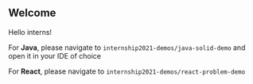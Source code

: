 ## Welcome
Hello interns!

For **Java**, please navigate to
`internship2021-demos/java-solid-demo` and open it in your IDE of choice

For **React**, please navigate to
`internship2021-demos/react-problem-demo`
